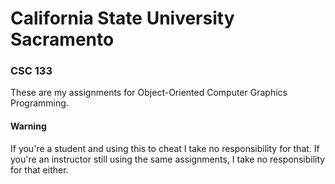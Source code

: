 # California State University Sacramento ###
### CSC 133

These are my assignments for Object-Oriented Computer Graphics Programming.



#### Warning  
If you're a student and using this to cheat I take no responsibility for that. If you're an instructor still using the same assignments, I take no responsibility for that either. 



